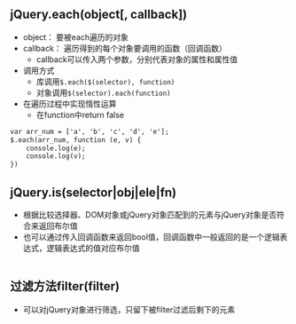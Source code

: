 ## jQuery.each(object[, callback])
- object： 要被each遍历的对象
- callback： 遍历得到的每个对象要调用的函数（回调函数）
	- callback可以传入两个参数，分别代表对象的属性和属性值
- 调用方式
	- 库调用`$.each($(selector), function)`
	- 对象调用`$(selector).each(function)`
- 在遍历过程中实现惰性运算
	- 在function中return false

```html
var arr_num = ['a', 'b', 'c', 'd', 'e'];
$.each(arr_num, function (e, v) {
    console.log(e);
    console.log(v);
})
```


## jQuery.is(selector|obj|ele|fn)
- 根据比较选择器、DOM对象或jQuery对象匹配到的元素与jQuery对象是否符合来返回布尔值
- 也可以通过传入回调函数来返回bool值，回调函数中一般返回的是一个逻辑表达式，逻辑表达式的值对应布尔值

```html


```


## 过滤方法filter(filter)
- 可以对jQuery对象进行筛选，只留下被filter过滤后剩下的元素
